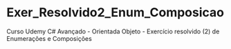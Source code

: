 # Exer_Resolvido2_Enum_Composicao
Curso Udemy C# Avançado - Orientada Objeto - Exercício resolvido (2) de Enumerações e Composições
